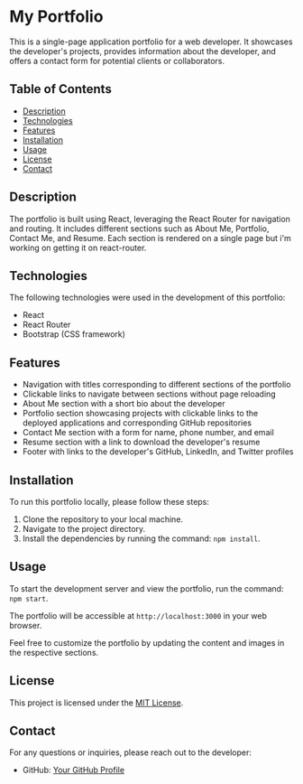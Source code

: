 # My Portfolio

This is a single-page application portfolio for a web developer. It showcases the developer's projects, provides information about the developer, and offers a contact form for potential clients or collaborators.

## Table of Contents

- [Description](#description)
- [Technologies](#technologies)
- [Features](#features)
- [Installation](#installation)
- [Usage](#usage)
- [License](#license)
- [Contact](#contact)

## Description

The portfolio is built using React, leveraging the React Router for navigation and routing. It includes different sections such as About Me, Portfolio, Contact Me, and Resume. Each section is rendered on a single page but i'm working on getting it on react-router.
## Technologies

The following technologies were used in the development of this portfolio:

- React
- React Router
- Bootstrap (CSS framework)

## Features

- Navigation with titles corresponding to different sections of the portfolio
- Clickable links to navigate between sections without page reloading
- About Me section with a short bio about the developer
- Portfolio section showcasing projects with clickable links to the deployed applications and corresponding GitHub repositories
- Contact Me section with a form for name, phone number, and email
- Resume section with a link to download the developer's resume
- Footer with links to the developer's GitHub, LinkedIn, and Twitter profiles

## Installation

To run this portfolio locally, please follow these steps:

1. Clone the repository to your local machine.
2. Navigate to the project directory.
3. Install the dependencies by running the command: `npm install`.

## Usage

To start the development server and view the portfolio, run the command: `npm start`.

The portfolio will be accessible at `http://localhost:3000` in your web browser.

Feel free to customize the portfolio by updating the content and images in the respective sections.

## License

This project is licensed under the [MIT License](LICENSE).

## Contact

For any questions or inquiries, please reach out to the developer:

- GitHub: [Your GitHub Profile](https://github.com/cxxrupt)

